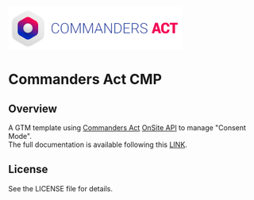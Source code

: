 [![Commanders Act Logo](/Screenshots/CommandersAct.png)](https://www.commandersact.com/)
# Commanders Act CMP
## Overview
A GTM template using [Commanders Act](https://www.commandersact.com/) [OnSite API](https://doc.commandersact.com/features/consent-management/onsite-api) to manage "Consent Mode".<br>The full documentation is available following this [LINK](https://doc.commandersact.com/features/consent-management/setup-guides/tag-manager/google-tag-manager-gtm-consent-mode).

## License
See the LICENSE file for details.

